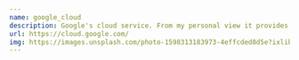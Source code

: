 ```yaml
---
name: google_cloud
description: Google's cloud service. From my personal view it provides a better interface than AWS.
url: https://cloud.google.com/
img: https://images.unsplash.com/photo-1598313183973-4effcded8d5e?ixlib=rb-1.2.1&ixid=eyJhcHBfaWQiOjEyMDd9&auto=format&fit=crop&w=675&q=80
---
```


